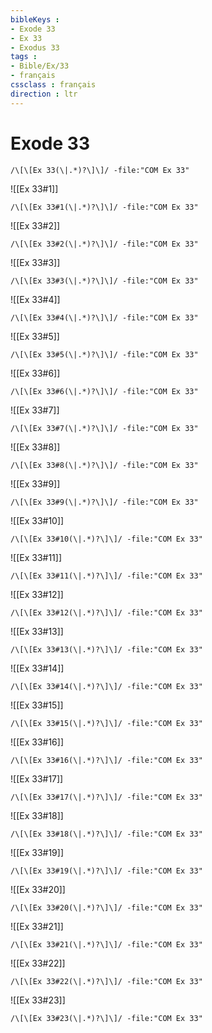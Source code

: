 ```yaml
---
bibleKeys : 
- Exode 33
- Ex 33
- Exodus 33
tags : 
- Bible/Ex/33
- français
cssclass : français
direction : ltr
---
```


# Exode 33

```query
/\[\[Ex 33(\|.*)?\]\]/ -file:"COM Ex 33"
```



![[Ex 33#1]]

```query
/\[\[Ex 33#1(\|.*)?\]\]/ -file:"COM Ex 33"
```

![[Ex 33#2]]

```query
/\[\[Ex 33#2(\|.*)?\]\]/ -file:"COM Ex 33"
```

![[Ex 33#3]]

```query
/\[\[Ex 33#3(\|.*)?\]\]/ -file:"COM Ex 33"
```

![[Ex 33#4]]

```query
/\[\[Ex 33#4(\|.*)?\]\]/ -file:"COM Ex 33"
```

![[Ex 33#5]]

```query
/\[\[Ex 33#5(\|.*)?\]\]/ -file:"COM Ex 33"
```

![[Ex 33#6]]

```query
/\[\[Ex 33#6(\|.*)?\]\]/ -file:"COM Ex 33"
```

![[Ex 33#7]]

```query
/\[\[Ex 33#7(\|.*)?\]\]/ -file:"COM Ex 33"
```

![[Ex 33#8]]

```query
/\[\[Ex 33#8(\|.*)?\]\]/ -file:"COM Ex 33"
```

![[Ex 33#9]]

```query
/\[\[Ex 33#9(\|.*)?\]\]/ -file:"COM Ex 33"
```

![[Ex 33#10]]

```query
/\[\[Ex 33#10(\|.*)?\]\]/ -file:"COM Ex 33"
```

![[Ex 33#11]]

```query
/\[\[Ex 33#11(\|.*)?\]\]/ -file:"COM Ex 33"
```

![[Ex 33#12]]

```query
/\[\[Ex 33#12(\|.*)?\]\]/ -file:"COM Ex 33"
```

![[Ex 33#13]]

```query
/\[\[Ex 33#13(\|.*)?\]\]/ -file:"COM Ex 33"
```

![[Ex 33#14]]

```query
/\[\[Ex 33#14(\|.*)?\]\]/ -file:"COM Ex 33"
```

![[Ex 33#15]]

```query
/\[\[Ex 33#15(\|.*)?\]\]/ -file:"COM Ex 33"
```

![[Ex 33#16]]

```query
/\[\[Ex 33#16(\|.*)?\]\]/ -file:"COM Ex 33"
```

![[Ex 33#17]]

```query
/\[\[Ex 33#17(\|.*)?\]\]/ -file:"COM Ex 33"
```

![[Ex 33#18]]

```query
/\[\[Ex 33#18(\|.*)?\]\]/ -file:"COM Ex 33"
```

![[Ex 33#19]]

```query
/\[\[Ex 33#19(\|.*)?\]\]/ -file:"COM Ex 33"
```

![[Ex 33#20]]

```query
/\[\[Ex 33#20(\|.*)?\]\]/ -file:"COM Ex 33"
```

![[Ex 33#21]]

```query
/\[\[Ex 33#21(\|.*)?\]\]/ -file:"COM Ex 33"
```

![[Ex 33#22]]

```query
/\[\[Ex 33#22(\|.*)?\]\]/ -file:"COM Ex 33"
```

![[Ex 33#23]]

```query
/\[\[Ex 33#23(\|.*)?\]\]/ -file:"COM Ex 33"
```

